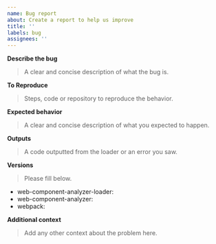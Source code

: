 ```yaml
---
name: Bug report
about: Create a report to help us improve
title: ''
labels: bug
assignees: ''
---
```


**Describe the bug**

> A clear and concise description of what the bug is.

**To Reproduce**

> Steps, code or repository to reproduce the behavior.

**Expected behavior**

> A clear and concise description of what you expected to happen.

**Outputs**

> A code outputted from the loader or an error you saw.

**Versions**

> Please fill below.

- web-component-analyzer-loader:
- web-component-analyzer:
- webpack:

**Additional context**

> Add any other context about the problem here.
